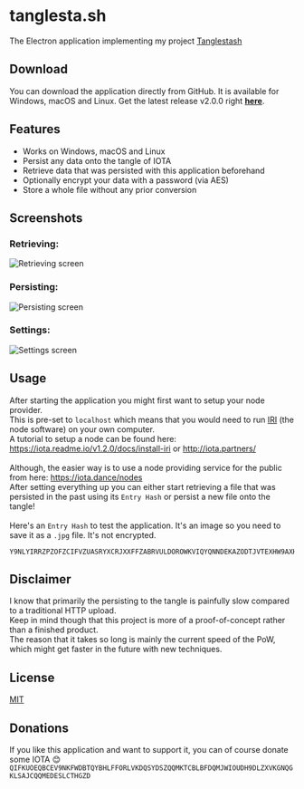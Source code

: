 # tanglesta.sh
The Electron application implementing my project [Tanglestash](https://github.com/loehnertz/Tanglestash)


## Download

You can download the application directly from GitHub.
It is available for Windows, macOS and Linux.
Get the latest release v2.0.0 right **[here](https://github.com/loehnertz/tanglesta.sh/releases/tag/v2.0.0)**.


## Features

- Works on Windows, macOS and Linux
- Persist any data onto the tangle of IOTA
- Retrieve data that was persisted with this application beforehand
- Optionally encrypt your data with a password (via AES)
- Store a whole file without any prior conversion


## Screenshots

### Retrieving:
![Retrieving screen](https://i.imgur.com/99eTfbo.png)

### Persisting:
![Persisting screen](https://i.imgur.com/rgmsvs5.png)

### Settings:
![Settings screen](https://i.imgur.com/xv1jfrh.png)


## Usage

After starting the application you might first want to setup your node provider.\
This is pre-set to `localhost` which means that you would need to run
[IRI](https://github.com/iotaledger/iri) (the node software) on your own computer.\
A tutorial to setup a node can be found here:
https://iota.readme.io/v1.2.0/docs/install-iri or http://iota.partners/ \
\
Although, the easier way is to use a node providing service for the public from here: https://iota.dance/nodes \
After setting everything up you can either start retrieving a file that
was persisted in the past using its `Entry Hash` or persist a new file onto the tangle!\
\
Here's an `Entry Hash` to test the application. It's an image so you need to save it as a `.jpg` file. It's not encrypted.
```
Y9NLYIRRZPZOFZCIFVZUASRYXCRJXXFFZABRVULDOROWKVIQYQNNDEKAZODTJVTEXHW9AXHQQEZIZ9999
```


## Disclaimer

I know that primarily the persisting to the tangle is painfully slow compared to a traditional HTTP upload.\
Keep in mind though that this project is more of a proof-of-concept rather than a finished product.\
The reason that it takes so long is mainly the current speed of the PoW, which might get faster in the future with new techniques.


## License

[MIT](LICENSE)


## Donations

If you like this application and want to support it, you can of course donate some IOTA 😊 \
`QIFKUOEQBCEV9NKFWDBTQYBHLFFORLVKDQSYDSZQQMKTCBLBFDQMJWIOUDH9DLZXVKGNQGKLSAJCQQMEDESLCTHGZD`
